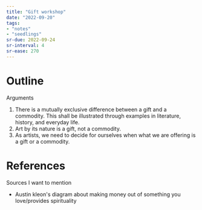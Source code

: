 ```yaml
---
title: "Gift workshop"
date: "2022-09-20"
tags:
- "notes"
- "seedlings"
sr-due: 2022-09-24
sr-interval: 4
sr-ease: 270
---
```


# Outline

Arguments
1. There is a mutually exclusive difference between a gift and a commodity. This shall be illustrated through examples in literature, history, and everyday life.
2. Art by its nature is a gift, not a commodity.
3. As artists, we need to decide for ourselves when what we are offering is a gift or a commodity.

# References


Sources I want to mention

- Austin kleon's diagram about making money out of something you love/provides spirituality